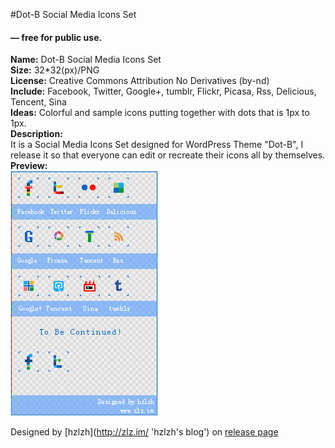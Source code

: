 #Dot-B Social Media Icons Set
#### — free for public use.  

**Name:** Dot-B Social Media Icons Set  
**Size:** 32\*32(px)/PNG  
**License:** Creative Commons Attribution No Derivatives (by-nd)  
**Include:** Facebook, Twitter, Google+, tumblr, Flickr, Picasa, Rss, Delicious, Tencent, Sina  
**Ideas:** Colorful and sample icons putting together with dots that is 1px to 1px.  
**Description:**  
It is a Social Media Icons Set designed for WordPress Theme "Dot-B", I release it so that everyone can edit or recreate their icons all by themselves.  
**Preview:**  
![Dot-B-Icons-preview](https://github.com/hzlzh/Dot-B-Icons/raw/master/Dot-B-Icons-preview.png)

Designed by [hzlzh](http://zlz.im/ 'hzlzh's blog') on [release page](http://zlz.im/dot-b-social-media-icons-set-release/ 'Dot-B Social Media Icons Set Release')